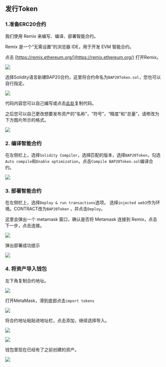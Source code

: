 ## 发行Token

### 1.准备ERC20合约

我们使用 Remix 来编写、编译、部署智能合约。

Remix 是一个“无需设置”的浏览器 IDE，用于开发 EVM 智能合约。

点击 [https://remix.ethereum.org/](https://remix.ethereum.org/) 打开Remix。

![](../img/03/issue1.png)

选择Solidity语言新建BAP20合约，这里将合约命名为`BAP20Token.sol`，您也可以自行指定。

![](../img/03/issue2.png)

代码内容您可以自己编写或点击[此处](https://github.com/Bytom/bmc-genesis-contract/blob/main/contracts/bap20_template/BAP20Token.template)复制代码。

之后您可以自己更改想要发布资产的“名称”，“符号”，“精度”和“总量”，请修改为下方图片所示的格式。

![](../img/03/issue3.png)

### 2. 编译智能合约

在左侧栏上，选择`Solidity Compiler`，选择匹配的版本，选择`BAP20Token`，勾选`Auto compile`和`Enable optimization`，点击`Compile BAP20Token.sol`编译合约。

![](../img/03/issue4.png)

### 3. 部署智能合约

在左侧栏上，选择`Deploy & run transactions`选项。 选择`injected web3`作为环境。CONTRACT改为`BAP20Token` ，并点击`Deploy`。

这里会弹出一个 metamask 窗口，确认是否将 Metamask 连接到 Remix，点击下一步，点击连接。

![](../img/03/issue5.png)

弹出部署成功提示

![](../img/03/issue6.png)

### 4. 将资产导入钱包

左下角复制合约地址。

![](../img/03/issue7.png)

打开MetaMask，滑到底部点击`import tokens`

![](../img/03/issue8.png)

将合约地址粘贴进地址栏，点击添加，继续选择导入。

![](../img/03/issue9.png)

![](../img/03/issue10.png)

钱包里现在已经有了之前创建的资产。

![](../img/03/issue11.png)
